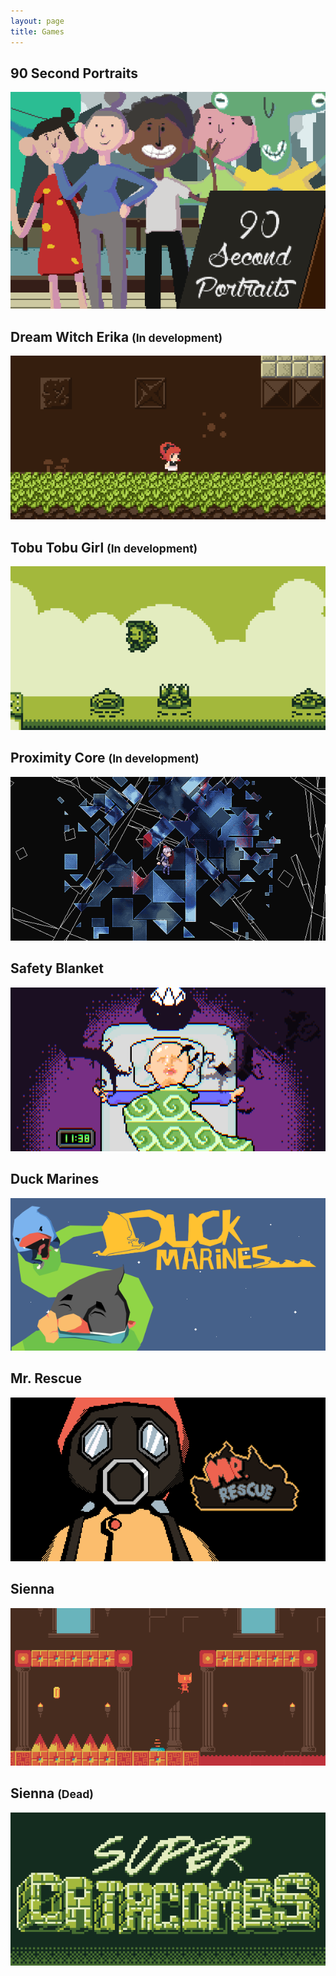 ```yaml
---
layout: page
title: Games
---
```

## 90 Second Portraits ##
<div class="centered">
	<a href="/games/90secondportraits">
		<img src="90secondportraits/images/header.png" alt="90 Second Portraits" class="thumbnail" />
	</a>
</div>

## Dream Witch Erika <small>(In development)</small> ##
<div class="centered">
	<a href="/games/dreamwitcherika">
		<img src="dreamwitcherika/images/header.png" alt="Dream Witch Erika" class="thumbnail" />
	</a>
</div>

## Tobu Tobu Girl <small>(In development)</small> ##
<div class="centered">
	<a href="/games/tobutobugirl">
		<img src="tobutobugirl/images/header.png" alt="Tobu Tobu Girl" class="thumbnail" />
	</a>
</div>

## Proximity Core <small>(In development)</small> ##
<div class="centered">
	<a href="/games/proximitycore">
		<img src="proximitycore/images/header.png" alt="Proximity Core" class="thumbnail" />
	</a>
</div>

## Safety Blanket ##
<div class="centered">
	<a href="/games/safetyblanket">
		<img src="safetyblanket/images/header.png" alt="Safety Blanket" class="thumbnail" />
	</a>
</div>

## Duck Marines ##
<div class="centered">
	<a href="/games/duckmarines">
		<img src="duckmarines/images/header.png" alt="Duck Marines" class="thumbnail" />
	</a>
</div>

## Mr. Rescue ##
<div class="centered">
	<a href="/games/mrrescue">
		<img src="mrrescue/images/header.png" alt="Mr. Rescue" class="thumbnail" />
	</a>
</div>

## Sienna ##
<div class="centered">
	<a href="/games/sienna">
		<img src="sienna/images/header.png" alt="Mr. Rescue" class="thumbnail" />
	</a>
</div>

## Sienna <small>(Dead)</small> ##
<div class="centered">
	<a href="/games/supercatacombs">
		<img src="supercatacombs/images/header.png" alt="Super Catacombs" class="thumbnail" />
	</a>
</div>
